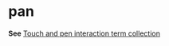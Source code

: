 # pan

**See** [Touch and pen interaction term collection](/style-guide/a-z-word-list-term-collections/term-collections/touch-pen-interaction-terms)
